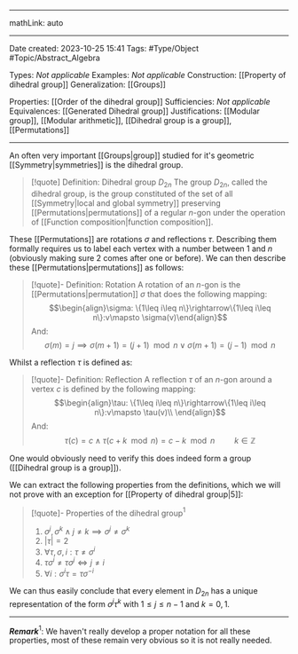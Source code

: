 
---

mathLink: auto

---
Date created: 2023-10-25 15:41
Tags: #Type/Object #Topic/Abstract_Algebra 

Types: _Not applicable_
Examples: _Not applicable_
Construction: [[Property of dihedral group]]
Generalization: [[Groups]]

Properties: [[Order of the dihedral group]]
Sufficiencies: _Not applicable_
Equivalences: [[Generated Dihedral group]]
Justifications: [[Modular group]], [[Modular arithmetic]], [[Dihedral group is a group]], [[Permutations]]

---  

An often very important [[Groups|group]] studied for it's geometric [[Symmetry|symmetries]] is the dihedral group.

> [!quote] Definition: Dihedral group $D_{2n}$
> The group $D_{2n}$, called the dihedral group, is the group constituted of the set of all [[Symmetry|local and global symmetry]] preserving [[Permutations|permutations]] of a regular $n$-gon under the operation of [[Function composition|function composition]].

These [[Permutations]] are rotations $\sigma$ and reflections $\tau$. Describing them formally requires us to label each vertex with a number between $1$ and $n$ (obviously making sure $2$ comes after one or before). We can then describe these [[Permutations|permutations]] as follows:

>[!quote]- Definition: Rotation
>A rotation of an $n$-gon is the [[Permutations|permutation]] $\sigma$ that does the following mapping:
>$$\begin{align}\sigma: \{1\leq i\leq n\}\rightarrow\{1\leq i\leq n\}:v\mapsto \sigma(v)\end{align}$$And: $$\sigma(m)=j\implies \sigma(m+1)=(j+1)\mod{n}\lor\sigma(m+1)=(j-1)\mod{n}$$

Whilst a reflection $\tau$ is defined as:

>[!quote]- Definition: Reflection
>A reflection $\tau$ of an $n$-gon around a vertex $c$ is defined by the following mapping:
>$$\begin{align}\tau: \{1\leq i\leq n\}\rightarrow\{1\leq i\leq n\}:v\mapsto \tau(v)\\ \end{align}$$ And:
>$$\tau(c)=c \land \tau(c+k \mod{n})=c-k \mod{n} \hspace{1cm}k\in\mathbb Z$$

One would obviously need to verify this does indeed form a group ([[Dihedral group is a group]]).

We can extract the following properties from the definitions, which we will not prove with an exception for [[Property of dihedral group|5]]:

>[!quote]- Properties of the dihedral group$^{1}$
>1. $\sigma^{j},\sigma^{k}\land j\neq k\implies \sigma^j\neq\sigma^k$
>2. $|\tau|=2$
>3. $\forall \tau,\sigma,i:\tau\neq \sigma^i$
>4. $\tau\sigma^{i}\neq\tau\sigma^{j}\iff j\neq i$
>5. $\forall i:\sigma^i\tau=\tau\sigma^{-i}$

We can thus easily conclude that every element in $D_{2n}$ has a unique representation of the form $\sigma^j\tau^k$ with $1\leq j\leq n-1$ and $k=0,1$.

---

**_Remark_**$^1$: We haven't really develop a proper notation for all these properties, most of these remain very obvious so it is not really needed. 
